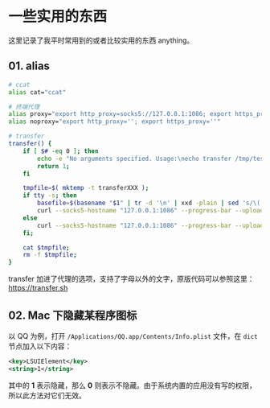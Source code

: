 # 一些实用的东西

这里记录了我平时常用到的或者比较实用的东西 anything。



## 01. alias

```bash
# ccat
alias cat="ccat"

# 终端代理
alias proxy="export http_proxy=socks5://127.0.0.1:1086; export https_proxy=socks5://127.0.0.1:1086"
alias noproxy="export http_proxy=''; export https_proxy=''"

# transfer
transfer() {
    if [ $# -eq 0 ]; then
        echo -e "No arguments specified. Usage:\necho transfer /tmp/test.md\ncat /tmp/test.md | transfer test.md";
        return 1;
    fi

    tmpfile=$( mktemp -t transferXXX );
    if tty -s; then
        basefile=$(basename "$1" | tr -d '\n' | xxd -plain | sed 's/\(..\)/%\1/g' | sed 'N;s/\n//g');
        curl --socks5-hostname "127.0.0.1:1086" --progress-bar --upload-file "$1" "https://transfer.sh/$basefile" >> $tmpfile;
    else
        curl --socks5-hostname "127.0.0.1:1086" --progress-bar --upload-file "-" "https://transfer.sh/$1" >> $tmpfile;
    fi;

    cat $tmpfile;
    rm -f $tmpfile;
}
```

transfer 加进了代理的选项，支持了字母以外的文字，原版代码可以参照这里：https://transfer.sh



## 02. Mac 下隐藏某程序图标

以 QQ 为例，打开 `/Applications/QQ.app/Contents/Info.plist` 文件，在 `dict` 节点加入以下内容：

```xml
<key>LSUIElement</key>
<string>1</string>
```

其中的 **1** 表示隐藏，那么 **0** 则表示不隐藏。由于系统内置的应用没有写的权限，所以此方法对它们无效。